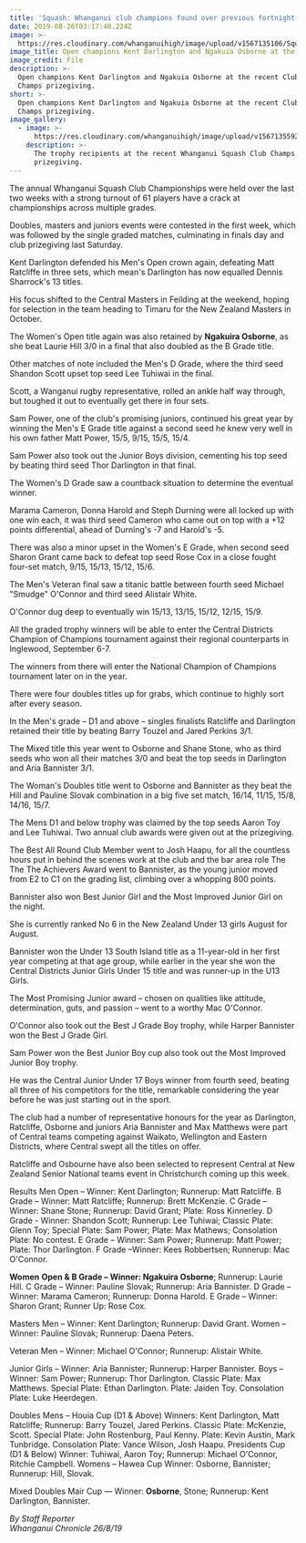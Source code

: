 ```yaml
---
title: 'Squash: Whanganui club champions found over previous fortnight'
date: 2019-08-26T03:17:40.224Z
image: >-
  https://res.cloudinary.com/whanganuihigh/image/upload/v1567135106/Squash..-Ngakuira-Osborne-ex.chron-26.8.19.jpg
image_title: Open champions Kent Darlington and Ngakuia Osborne at the recent prizegiving.
image_credit: File
description: >-
  Open champions Kent Darlington and Ngakuia Osborne at the recent Club Squash
  Champs prizegiving.
short: >-
  Open champions Kent Darlington and Ngakuia Osborne at the recent Club Squash
  Champs prizegiving.
image_gallery:
  - image: >-
      https://res.cloudinary.com/whanganuihigh/image/upload/v1567135592/Squash.._Ngakuira_Osborne.ex.group.chron_26.8.19.jpg
    description: >-
      The trophy recipients at the recent Whanganui Squash Club Champs
      prizegiving.
---
```

The annual Whanganui Squash Club Championships were held over the last two weeks with a strong turnout of 61 players have a crack at championships across multiple grades.

Doubles, masters and juniors events were contested in the first week, which was followed by the single graded matches, culminating in finals day and club prizegiving last Saturday.

Kent Darlington defended his Men's Open crown again, defeating Matt Ratcliffe in three sets, which mean's Darlington has now equalled Dennis Sharrock's 13 titles.

His focus shifted to the Central Masters in Feilding at the weekend, hoping for selection in the team heading to Timaru for the New Zealand Masters in October.

The Women's Open title again was also retained by **Ngakuira Osborne**, as she beat Laurie Hill 3/0 in a final that also doubled as the B Grade title.

Other matches of note included the Men's D Grade, where the third seed Shandon Scott upset top seed Lee Tuhiwai in the final.

Scott, a Wanganui rugby representative, rolled an ankle half way through, but toughed it out to eventually get there in four sets.

Sam Power, one of the club's promising juniors, continued his great year by winning the Men's E Grade title against a second seed he knew very well in his own father Matt Power, 15/5, 9/15, 15/5, 15/4.

Sam Power also took out the Junior Boys division, cementing his top seed by beating third seed Thor Darlington in that final.

The Women's D Grade saw a countback situation to determine the eventual winner.

Marama Cameron, Donna Harold and Steph Durning were all locked up with one win each, it was third seed Cameron who came out on top with a +12 points differential, ahead of Durning's -7 and Harold's -5.

There was also a minor upset in the Women's E Grade, when second seed Sharon Grant came back to defeat top seed Rose Cox in a close fought four-set match, 9/15, 15/13, 15/12, 15/6.

The Men's Veteran final saw a titanic battle between fourth seed Michael "Smudge" O'Connor and third seed Alistair White.

O'Connor dug deep to eventually win 15/13, 13/15, 15/12, 12/15, 15/9.

All the graded trophy winners will be able to enter the Central Districts Champion of Champions tournament against their regional counterparts in Inglewood, September 6-7.

The winners from there will enter the National Champion of Champions tournament later on in the year.

There were four doubles titles up for grabs, which continue to highly sort after every season.

In the Men's grade – D1 and above – singles finalists Ratcliffe and Darlington retained their title by beating Barry Touzel and Jared Perkins 3/1.

The Mixed title this year went to Osborne and Shane Stone, who as third seeds who won all their matches 3/0 and beat the top seeds in Darlington and Aria Bannister 3/1.

The Woman's Doubles title went to Osborne and Bannister as they beat the Hill and Pauline Slovak combination in a big five set match, 16/14, 11/15, 15/8, 14/16, 15/7.

The Mens D1 and below trophy was claimed by the top seeds Aaron Toy and Lee Tuhiwai.
Two annual club awards were given out at the prizegiving.

The Best All Round Club Member went to Josh Haapu, for all the countless hours put in behind the scenes work at the club and the bar area role The The The Achievers Award went to Bannister, as the young junior moved from E2 to C1 on the grading list, climbing over a whopping 800 points.

Bannister also won Best Junior Girl and the Most Improved Junior Girl on the night.

She is currently ranked No 6 in the New Zealand Under 13 girls August for August.

Bannister won the Under 13 South Island title as a 11-year-old in her first year competing at that age group, while earlier in the year she won the Central Districts Junior Girls Under 15 title and was runner-up in the U13 Girls.

The Most Promising Junior award – chosen on qualities like attitude, determination, guts, and passion – went to a worthy Mac O'Connor.

O'Connor also took out the Best J Grade Boy trophy, while Harper Bannister won the Best J Grade Girl.

Sam Power won the Best Junior Boy cup also took out the Most Improved Junior Boy trophy.

He was the Central Junior Under 17 Boys winner from fourth seed, beating all three of his competitors for the title, remarkable considering the year before he was just starting out in the sport.

The club had a number of representative honours for the year as Darlington, Ratcliffe, Osborne and juniors Aria Bannister and Max Matthews were part of Central teams competing against Waikato, Wellington and Eastern Districts, where Central swept all the titles on offer.

Ratcliffe and Osbourne have also been selected to represent Central at New Zealand Senior National teams event in Christchurch coming up this week.

Results
Men
Open – Winner: Kent Darlington; Runnerup: Matt Ratcliffe. B Grade – Winner: Matt Ratcliffe; Runnerup: Brett McKenzie. C Grade – Winner: Shane Stone; Runnerup: David Grant; Plate: Ross Kinnerley. D Grade - Winner: Shandon Scott; Runnerup: Lee Tuhiwai; Classic Plate: Glenn Toy; Special Plate: Sam Power; Plate: Max Mathews; Consolation Plate: No contest. E Grade – Winner: Sam Power; Runnerup: Matt Power; Plate: Thor Darlington. F Grade –Winner: Kees Robbertsen; Runnerup: Mac O'Connor.

**Women**
**Open & B Grade – Winner: Ngakuira Osborne**; Runnerup: Laurie Hill. C Grade – Winner: Pauline Slovak; Runnerup: Aria Bannister. D Grade – Winner: Marama Cameron; Runnerup: Donna Harold. E Grade – Winner: Sharon Grant; Runner Up: Rose Cox.

Masters
Men – Winner: Kent Darlington; Runnerup: David Grant. Women – Winner: Pauline Slovak; Runnerup: Daena Peters.

Veteran
Men – Winner: Michael O'Connor; Runnerup: Alistair White.

Junior 
Girls – Winner: Aria Bannister; Runnerup: Harper Bannister. Boys – Winner: Sam Power; Runnerup: Thor Darlington. Classic Plate: Max Matthews. Special Plate: Ethan Darlington. Plate: Jaiden Toy. Consolation Plate: Luke Heerdegen.

Doubles
Mens – Houia Cup (D1 & Above) Winners: Kent Darlington, Matt Ratcliffe; Runnerup: Barry Touzel, Jared Perkins. Classic Plate: McKenzie, Scott. Special Plate: John Rostenburg, Paul Kenny. Plate: Kevin Austin, Mark Tunbridge. Consolation Plate: Vance Wilson, Josh Haapu. Presidents Cup (D1 & Below) Winner: Tuhiwai, Aaron Toy; Runnerup: Michael O'Connor, Ritchie Campbell. Womens – Hawea Cup Winner: Osborne, Bannister; Runnerup: Hill, Slovak.

Mixed Doubles
Mair Cup — Winner: **Osborne**, Stone; Runnerup: Kent Darlington, Bannister.

_By Staff Reporter_  
_Whanganui Chronicle 26/8/19_
